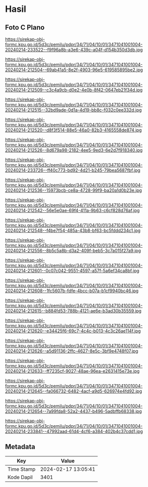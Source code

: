# Hasil

## Foto C Plano

https://sirekap-obj-formc.kpu.go.id/5d3c/pemilu/pdpr/34/71/04/10/01/3471041001004-20240214-233522--f9f96a8b-a3e6-439c-a04f-d154b350d3db.jpg

https://sirekap-obj-formc.kpu.go.id/5d3c/pemilu/pdpr/34/71/04/10/01/3471041001004-20240214-212504--69ab41a5-8e2f-4903-96e5-619585895be2.jpg

https://sirekap-obj-formc.kpu.go.id/5d3c/pemilu/pdpr/34/71/04/10/01/3471041001004-20240214-212509--c3c4a9cb-d0e2-4e0b-8f42-0647eb21f34d.jpg

https://sirekap-obj-formc.kpu.go.id/5d3c/pemilu/pdpr/34/71/04/10/01/3471041001004-20240214-212515--32bd9ade-0d1a-4d19-bb8c-f032c0ee332d.jpg

https://sirekap-obj-formc.kpu.go.id/5d3c/pemilu/pdpr/34/71/04/10/01/3471041001004-20240214-212520--d8f3f514-88e5-46a0-82b3-4165558de874.jpg

https://sirekap-obj-formc.kpu.go.id/5d3c/pemilu/pdpr/34/71/04/10/01/3471041001004-20240214-212526--8d679a98-2182-4ee5-9ed3-6e2d7f918340.jpg

https://sirekap-obj-formc.kpu.go.id/5d3c/pemilu/pdpr/34/71/04/10/01/3471041001004-20240214-233726--ff40c773-bd92-4d21-b245-79bea5687fbf.jpg

https://sirekap-obj-formc.kpu.go.id/5d3c/pemilu/pdpr/34/71/04/10/01/3471041001004-20240214-212536--15973bcb-ce8a-4728-99f9-ba20a1d0b23e.jpg

https://sirekap-obj-formc.kpu.go.id/5d3c/pemilu/pdpr/34/71/04/10/01/3471041001004-20240214-212542--56e5e0ae-69f4-411a-9b63-c6cf828d76af.jpg

https://sirekap-obj-formc.kpu.go.id/5d3c/pemilu/pdpr/34/71/04/10/01/3471041001004-20240214-212548--f4be7f54-485a-43b8-bf63-bc5fddd234c1.jpg

https://sirekap-obj-formc.kpu.go.id/5d3c/pemilu/pdpr/34/71/04/10/01/3471041001004-20240214-212556--8b5c5a8b-d3a2-409f-beb5-3c7a015f27a9.jpg

https://sirekap-obj-formc.kpu.go.id/5d3c/pemilu/pdpr/34/71/04/10/01/3471041001004-20240214-212601--0c07c042-9551-4597-a57f-5a6ef34ca8bf.jpg

https://sirekap-obj-formc.kpu.go.id/5d3c/pemilu/pdpr/34/71/04/10/01/3471041001004-20240214-212608--1fc5607b-fdfe-4bcc-b07a-b1cf9940bc46.jpg

https://sirekap-obj-formc.kpu.go.id/5d3c/pemilu/pdpr/34/71/04/10/01/3471041001004-20240214-212615--b884fd53-788b-4121-ae6e-b3ad30b35559.jpg

https://sirekap-obj-formc.kpu.go.id/5d3c/pemilu/pdpr/34/71/04/10/01/3471041001004-20240214-212620--e34425f6-69c7-4c4c-b013-4c3c26ae114f.jpg

https://sirekap-obj-formc.kpu.go.id/5d3c/pemilu/pdpr/34/71/04/10/01/3471041001004-20240214-212626--a5d91136-2ffc-4627-8e5c-3bf9e4748f07.jpg

https://sirekap-obj-formc.kpu.go.id/5d3c/pemilu/pdpr/34/71/04/10/01/3471041001004-20240214-212633--ff7235cf-9027-48ae-96ea-e2631415e73e.jpg

https://sirekap-obj-formc.kpu.go.id/5d3c/pemilu/pdpr/34/71/04/10/01/3471041001004-20240214-212645--fa066732-6482-4acf-a9d5-626974e4fd92.jpg

https://sirekap-obj-formc.kpu.go.id/5d3c/pemilu/pdpr/34/71/04/10/01/3471041001004-20240214-212654--7a99fda8-52a2-4437-b496-5adbffb68338.jpg

https://sirekap-obj-formc.kpu.go.id/5d3c/pemilu/pdpr/34/71/04/10/01/3471041001004-20240214-233841--47992aad-61d4-4cf6-a384-402b4c37cdd1.jpg


## Metadata

| Key        | Value               |
| ---------- | ------------------- |
| Time Stamp | 2024-02-17 13:05:41 |
| Kode Dapil | 3401                |



